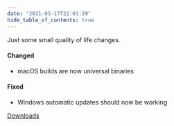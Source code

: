 ```yaml
---
date: "2021-03-17T22:01:29"
hide_table_of_contents: true
---
```

Just some small quality of life changes.

#### Changed

- macOS builds are now universal binaries

#### Fixed

- Windows automatic updates should now be working




[Downloads](https://github.com/foxglove/studio/releases/tag/v0.1.5)
